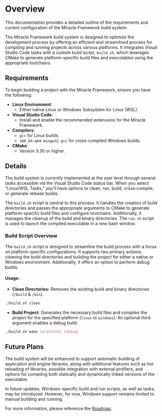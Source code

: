 # Overview

This documentation provides a detailed outline of the requirements and current configuration of the Miracle Framework build system.

The Miracle Framework build system is designed to optimize the development process by offering an efficient and streamlined process for compiling and running projects across various platforms. It integrates Visual Studio Code tasks with a custom build script, `build.sh`, which leverages CMake to generate platform-specific build files and executables using the appropriate toolchains.

## Requirements

To begin building a project with the Miracle Framework, ensure you have the following:

- **Linux Environment**: 
	- Either native Linux or Windows Subsystem for Linux (WSL).
- **Visual Studio Code**:
    - Install and enable the recommended extensions for the Miracle Framework.
- **Compilers**:
    - `gcc` for Linux builds.
    - `x86_64-w64-mingw32-gcc` for cross-compiled Windows builds.
- **CMake**:
	- Version 3.30 or higher.

## Details

The build system is currently implemented at the user level through several tasks accessible via the Visual Studio Code status bar. When you select "Linux/WSL Tasks," you'll have options to clean, run, build, cross-compile, or generate release builds.

The `build.sh` script is central to this process. It handles the creation of build directories and passes the appropriate arguments to CMake to generate platform-specific build files and configure toolchains. Additionally, it manages the cleanup of the build and binary directories. The `run.sh` script is used to launch the compiled executable in a new bash window.

### Build Script Overview

The `build.sh` script is designed to streamline the build process with a focus on platform-specific configurations. It supports two primary actions: cleaning the build directories and building the project for either a native or Windows environment. Additionally, it offers an option to perform debug builds.

#### Usage:

- **Clean Directories:** Removes the existing build and binary directories (`/build` & `/bin`).
```sh
./build.sh clean
```

- **Build Project**: Generates the necessary build files and compiles the project for the specified platform (`linux` or `windows`). An optional third argument enables a debug build.
```sh
./build.sh make [platform] [debug]
```

## Future Plans

The build system will be enhanced to support automatic building of application and engine libraries, along with additional features such as hot reloading of libraries, possible integration with external profilers, and options for compiling both statically and dynamically linked versions of the executable.

In future updates, Windows-specific build and run scripts, as well as tasks, may be introduced. However, for now, Windows support remains limited to manual building and running.

For more information, please reference the [Roadmap](Roadmap.md).
